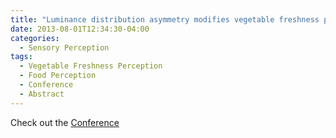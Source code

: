 ```yaml
---
title: "Luminance distribution asymmetry modifies vegetable freshness perception"
date: 2013-08-01T12:34:30-04:00
categories:
  - Sensory Perception
tags:
  - Vegetable Freshness Perception
  - Food Perception
  - Conference
  - Abstract
---
```



Check out the [Conference][URL] 

[URL]:   http://www.pangbornsymposium.com/